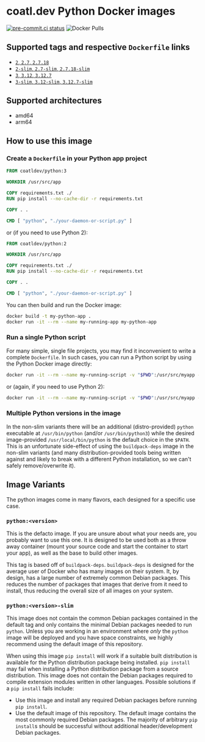 # coatl.dev Python Docker images

[![pre-commit.ci status](https://results.pre-commit.ci/badge/github/coatl-dev/docker-python/coatl.svg)](https://results.pre-commit.ci/latest/github/coatl-dev/docker-python/coatl)
![Docker Pulls](https://img.shields.io/docker/pulls/coatldev/python)

## Supported tags and respective `Dockerfile` links

- [`2`, `2.7`, `2.7.18`]
- [`2-slim`, `2.7-slim`, `2.7.18-slim`]
- [`3`, `3.12`, `3.12.7`]
- [`3-slim`, `3.12-slim`, `3.12.7-slim`]

## Supported architectures

- amd64
- arm64

## How to use this image

### Create a `Dockerfile` in your Python app project

```dockerfile
FROM coatldev/python:3

WORKDIR /usr/src/app

COPY requirements.txt ./
RUN pip install --no-cache-dir -r requirements.txt

COPY . .

CMD [ "python", "./your-daemon-or-script.py" ]
```

or (if you need to use Python 2):

```dockerfile
FROM coatldev/python:2

WORKDIR /usr/src/app

COPY requirements.txt ./
RUN pip install --no-cache-dir -r requirements.txt

COPY . .

CMD [ "python", "./your-daemon-or-script.py" ]
```

You can then build and run the Docker image:

```sh
docker build -t my-python-app .
docker run -it --rm --name my-running-app my-python-app
```

### Run a single Python script

For many simple, single file projects, you may find it inconvenient to write a
complete `Dockerfile`. In such cases, you can run a Python script by using the
Python Docker image directly:

```sh
docker run -it --rm --name my-running-script -v "$PWD":/usr/src/myapp -w /usr/src/myapp coatldev/python:3 python your-daemon-or-script.py
```

or (again, if you need to use Python 2):

```sh
docker run -it --rm --name my-running-script -v "$PWD":/usr/src/myapp -w /usr/src/myapp coatldev/python:2 python your-daemon-or-script.py
```

### Multiple Python versions in the image

In the non-slim variants there will be an additional (distro-provided) `python`
executable at `/usr/bin/python` (and/or `/usr/bin/python3`) while the desired
image-provided `/usr/local/bin/python` is the default choice in the `$PATH`.
This is an unfortunate side-effect of using the `buildpack-deps` image in the
non-slim variants (and many distribution-provided tools being written against
and likely to break with a different Python installation, so we can't safely
remove/overwrite it).

## Image Variants

The python images come in many flavors, each designed for a specific use case.

### `python:<version>`

This is the defacto image. If you are unsure about what your needs are, you
probably want to use this one. It is designed to be used both as a throw away
container (mount your source code and start the container to start your app), as
well as the base to build other images.

This tag is based off of `buildpack-deps`. `buildpack-deps` is designed for the
average user of Docker who has many images on their system. It, by design, has a
large number of extremely common Debian packages. This reduces the number of
packages that images that derive from it need to install, thus reducing the
overall size of all images on your system.

### `python:<version>-slim`

This image does not contain the common Debian packages contained in the default
tag and only contains the minimal Debian packages needed to run `python`. Unless
you are working in an environment where _only_ the `python` image will be deployed
and you have space constraints, we highly recommend using the default image of
this repository.

When using this image `pip install` will work if a suitable built distribution
is available for the Python distribution package being installed. `pip install`
may fail when installing a Python distribution package from a source
distribution. This image does not contain the Debian packages required to
compile extension modules written in other languages. Possible solutions if a
`pip install` fails include:

- Use this image and install any required Debian packages before running
  `pip install`.
- Use the default image of this repository. The default image contains the most
  commonly required Debian packages. The majority of arbitrary `pip install`s
  should be successful without additional header/development Debian packages.

<!-- Links -->
[`2`, `2.7`, `2.7.18`]: https://github.com/coatl-dev/docker-python/blob/coatl/2.7/bookworm/Dockerfile
[`2-slim`, `2.7-slim`, `2.7.18-slim`]: https://github.com/coatl-dev/docker-python/blob/coatl/2.7/slim-bookworm/Dockerfile
[`3`, `3.12`, `3.12.7`]: https://github.com/coatl-dev/docker-python/blob/coatl/3.12/bookworm/Dockerfile
[`3-slim`, `3.12-slim`, `3.12.7-slim`]: https://github.com/coatl-dev/docker-python/blob/coatl/3.12/slim-bookworm/Dockerfile
